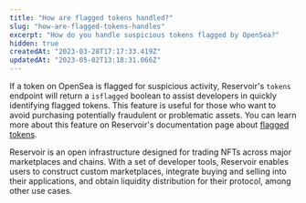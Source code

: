 ```yaml
---
title: "How are flagged tokens handled?"
slug: "how-are-flagged-tokens-handles"
excerpt: "How do you handle suspicious tokens flagged by OpenSea?"
hidden: true
createdAt: "2023-03-28T17:17:33.419Z"
updatedAt: "2023-05-02T13:18:31.066Z"
---
```

If a token on OpenSea is flagged for suspicious activity, Reservoir's `tokens` endpoint will return a `isflagged` boolean to assist developers in quickly identifying flagged tokens. This feature is useful for those who want to avoid purchasing potentially fraudulent or problematic assets. You can learn more about this feature on Reservoir's documentation page about [flagged tokens](https://docs.reservoir.tools/docs/flagged-tokens).

Reservoir is an open infrastructure designed for trading NFTs across major marketplaces and chains. With a set of developer tools, Reservoir enables users to construct custom marketplaces, integrate buying and selling into their applications, and obtain liquidity distribution for their protocol, among other use cases.
